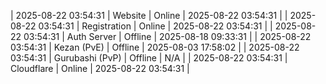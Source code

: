 | 2025-08-22 03:54:31 | Website | Online | 2025-08-22 03:54:31 |
| 2025-08-22 03:54:31 | Registration | Online | 2025-08-22 03:54:31 |
| 2025-08-22 03:54:31 | Auth Server | Offline | 2025-08-18 09:33:31 |
| 2025-08-22 03:54:31 | Kezan (PvE) | Offline | 2025-08-03 17:58:02 |
| 2025-08-22 03:54:31 | Gurubashi (PvP) | Offline | N/A |
| 2025-08-22 03:54:31 | Cloudflare | Online | 2025-08-22 03:54:31 |
